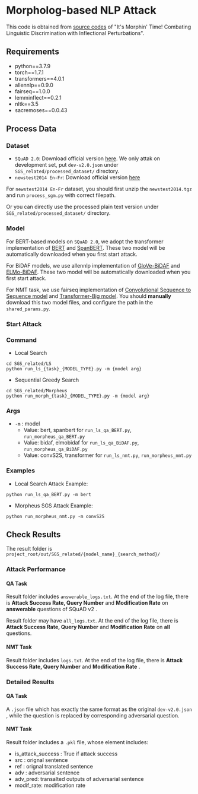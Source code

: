 # Morpholog-based NLP Attack

This code is obtained from [source codes](https://github.com/salesforce/morpheus) of "It's Morphin' Time! Combating Linguistic Discrimination with Inflectional Perturbations".

## Requirements

* python==3.7.9
* torch==1.7.1
* transformers==4.0.1
* allennlp==0.9.0
* fairseq==1.0.0
* lemminflect==0.2.1
* nltk==3.5
* sacremoses==0.0.43

## Process Data

### Dataset

* `SQuAD 2.0`: Download official version [here](https://rajpurkar.github.io/SQuAD-explorer/). We only attak on development set, put `dev-v2.0.json` under  `SGS_related/processed_dataset/` directory. 
* `newstest2014 En-Fr`: Download official version [here](http://matrix.statmt.org/test_sets/newstest2014.tgz?1504722373)

For `newstest2014 En-Fr` dataset, you should first unzip the ``newstest2014.tgz`` and run ``process_sgm.py`` with correct filepath. 

Or you can directly use the processed plain text version under `SGS_related/processed_dataset/` directory.

### Model

For BERT-based models on `SQuAD 2.0`, we adopt the transformer implementation of [BERT](https://huggingface.co/twmkn9/albert-base-v2-squad2) and [SpanBERT](https://huggingface.co/mrm8488/spanbert-large-finetuned-squadv2). 
These two model will be automatically downloaded when you first start attack.

For BiDAF models, we use allennlp implementation of [GloVe-BiDAF]("https://allennlp.s3.amazonaws.com/models/bidaf-model-2017.09.15-charpad.tar.gz") and [ELMo-BiDAF]("https://s3.us-west-2.amazonaws.com/allennlp/models/bidaf-elmo-model-2018.11.30-charpad.tar.gz").
These two model will be automatically downloaded when you first start attack.

For NMT task, we use fairseq implementation of [Convolutional Sequence to Sequence model](https://github.com/pytorch/fairseq/blob/master/examples/conv_seq2seq/README.md) and [Transformer-Big model](https://github.com/pytorch/fairseq/blob/master/examples/scaling_nmt/README.md). You should **manually** download this two model files, and configure the path in the `shared_params.py`.


### Start Attack

### Command

* Local Search

```
cd SGS_related/LS
python run_ls_{task}_{MODEL_TYPE}.py -m {model arg}
```

* Sequential Greedy Search

```
cd SGS_related/Morpheus
python run_morph_{task}_{MODEL_TYPE}.py -m {model arg}
```

### Args

* `-m` : model 
  - Value: bert, spanbert for `run_ls_qa_BERT.py`,  `run_morpheus_qa_BERT.py`
  - Value: bidaf, elmobidaf for `run_ls_qa_BiDAF.py`, `run_morpheus_qa_BiDAF.py`
  - Value: convS2S, transformer for `run_ls_nmt.py`, `run_morpheus_nmt.py`
  
### Examples

* Local Search Attack Example:

```
python run_ls_qa_BERT.py -m bert
``` 

* Morpheus SGS Attack Example:
```
python run_morpheus_nmt.py -m convS2S
```

## Check Results

The result folder is ``project_root/out/SGS_related/{model_name}_{search_method}/``

### Attack Performance

#### QA Task

Result folder includes ``answerable_logs.txt``. 
At the end of the log file, there is **Attack Success Rate, Query Number** and **Modification Rate** on **answerable** questions of SQuAD v2 .

Result folder may have ``all_logs.txt``. 
At the end of the log file, there is **Attack Success Rate, Query Number** and **Modification Rate** on **all** questions.


#### NMT Task

Result folder includes ``logs.txt``. 
At the end of the log file, there is **Attack Success Rate, Query Number** and **Modification Rate**  .



### Detailed Results

#### QA Task

A `.json` file which has exactly the same format as the original `dev-v2.0.json` , while the question is replaced by corresponding adversarial question.


#### NMT Task

Result folder includes a  ``.pkl`` file, whose element includes:

- is_attack_success : True if attack success
- src : orignal sentence
- ref : orignal translated sentence
- adv : adversarial sentence
- adv_pred: transalted outputs of adversarial sentence
- modif_rate: modification rate
  
